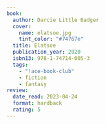 ```yaml
---
book:
  author: Darcie Little Badger
  cover:
    name: elatsoe.jpg
    tint_color: "#74767e"
  title: Elatsoe
  publication_year: 2020
  isbn13: 978-1-74714-005-3
  tags:
    - "!ace-book-club"
    - fiction
    - fantasy
review:
  date_read: 2023-04-24
  format: hardback
  rating: 5
---
```


